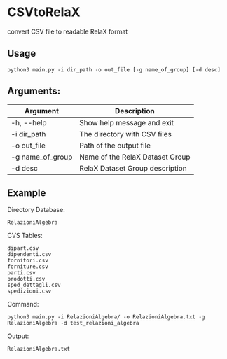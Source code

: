 # CSVtoRelaX

convert CSV file to readable RelaX format

## Usage
```
python3 main.py -i dir_path -o out_file [-g name_of_group] [-d desc]
```

## Arguments:

| Argument          | Description                     |
| ---               | ---                             |
|  -h, --help       | Show help message and exit      |
|  -i dir_path      | The directory with CSV files    |
|  -o out_file      | Path of the output file         |
|  -g name_of_group | Name of the RelaX Dataset Group |
|  -d desc          | RelaX Dataset Group description |

## Example

Directory Database: 
```
RelazioniAlgebra
```

CVS Tables: 
```
dipart.csv
dipendenti.csv
fornitori.csv
forniture.csv
parti.csv
prodotti.csv
sped_dettagli.csv
spedizioni.csv
```

Command:
```
python3 main.py -i RelazioniAlgebra/ -o RelazioniAlgebra.txt -g RelazioniAlgebra -d test_relazioni_algebra
```

Output:
```
RelazioniAlgebra.txt
```
